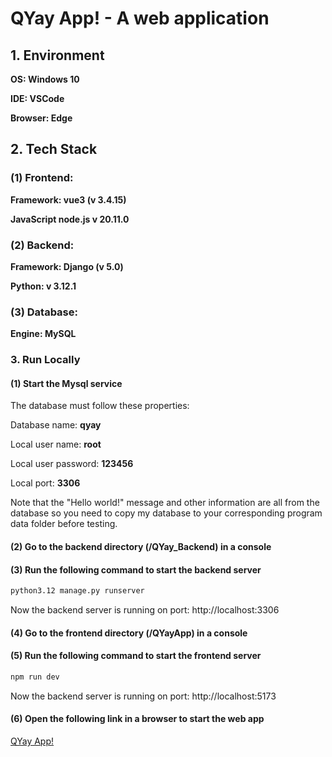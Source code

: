 # QYay App! - A web application

## 1. Environment

**OS: Windows 10**

**IDE: VSCode**

**Browser: Edge**

## 2. Tech Stack

### (1) Frontend:

**Framework: vue3 (v 3.4.15)**

**JavaScript node.js v 20.11.0**

### (2) Backend:

**Framework: Django (v 5.0)**

**Python: v 3.12.1**

### (3) Database:

**Engine: MySQL**

### 3. Run Locally

#### (1) Start the Mysql service

The database must follow these properties:

Database name: **qyay**

Local user name: **root**

Local user password: **123456**

Local port: **3306**

Note that the "Hello world!" message and other information are all from the database so you need to copy my database to your corresponding program data folder before testing.

#### (2) Go to the backend directory (/QYay_Backend) in a console

#### (3) Run the following command to start the backend server

```cmd
python3.12 manage.py runserver
```

Now the backend server is running on port: http://localhost:3306

#### (4) Go to the frontend directory (/QYayApp) in a console

#### (5) Run the following command to start the frontend server

```cmd
npm run dev
```

Now the backend server is running on port: http://localhost:5173

#### (6) Open  the following link in a browser to start the web app

[QYay App!](http://localhost:5173 )
